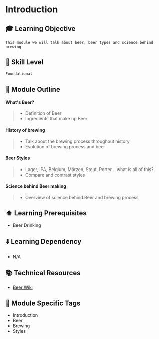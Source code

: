 # Introduction

## 🎓 Learning Objective

`This module we will talk about beer, beer types and science behind brewing`

## 📌 Skill Level

`Foundational`

## 📖 Module Outline
#### What's Beer?
> - Definition of Beer
> - Ingredients that make up Beer
#### History of brewing
> - Talk about the brewing process throughout history 
> - Evolution of brewing process and beer
#### Beer Styles
> - Lager, IPA, Belgium, Märzen, Stout, Porter .. what is all of this?
> - Compare and contrast styles
#### Science behind Beer making
> - Overview of science behind Beer and brewing process

## ⬆️ Learning Prerequisites

* Beer Drinking


## ⬇️ Learning Dependency

- N/A

## 📚 Technical Resources

* [Beer Wiki](https://en.wikipedia.org/wiki/Beer)

## 📣 Module Specific Tags

* Introduction 
* Beer
* Brewing
* Styles


